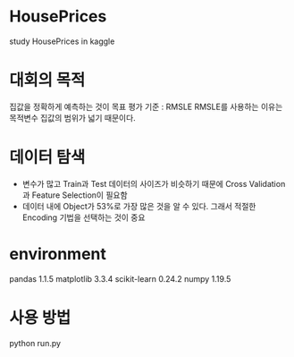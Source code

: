 # HousePrices
study HousePrices in kaggle

# 대회의 목적
집값을 정확하게 예측하는 것이 목표
평가 기준 : RMSLE
RMSLE를 사용하는 이유는 목적변수 집값의 범위가 넓기 때문이다.

# 데이터 탐색
- 변수가 많고 Train과 Test 데이터의 사이즈가 비슷하기 때문에 Cross Validation과 Feature Selection이 필요함
- 데이터 내에 Object가 53%로 가장 많은 것을 알 수 있다. 그래서 적절한 Encoding 기법을 선택하는 것이 중요

# environment
pandas 1.1.5
matplotlib 3.3.4
scikit-learn 0.24.2
numpy 1.19.5

# 사용 방법
python run.py